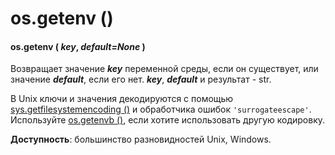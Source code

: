 # os.getenv \(\)

#### os.getenv \( _key_, _default=None_ \)

Возвращает значение _**key**_ переменной среды, если он существует, или значение _**default**_, если его нет. _**key**_, _**default**_ и результат - str.

В Unix ключи и значения декодируются с помощью [sys.getfilesystemencoding \(\)](../../../moduli-standartnoi-biblioteki/sluzhby-sredy-vypolneniya-python/sys/sys.getfilesystemencoding.md) и обработчика ошибок `'surrogateescape'`. Используйте [os.getenvb \(\)](os.getenvb.md), если хотите использовать другую кодировку.

**Доступность**: большинство разновидностей Unix, Windows.

